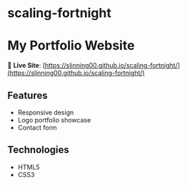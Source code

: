# scaling-fortnight
# My Portfolio Website

🚀 **Live Site**: [https://slinning00.github.io/scaling-fortnight/](https://slinning00.github.io/scaling-fortnight/)

## Features
- Responsive design
- Logo portfolio showcase
- Contact form

## Technologies
- HTML5
- CSS3
